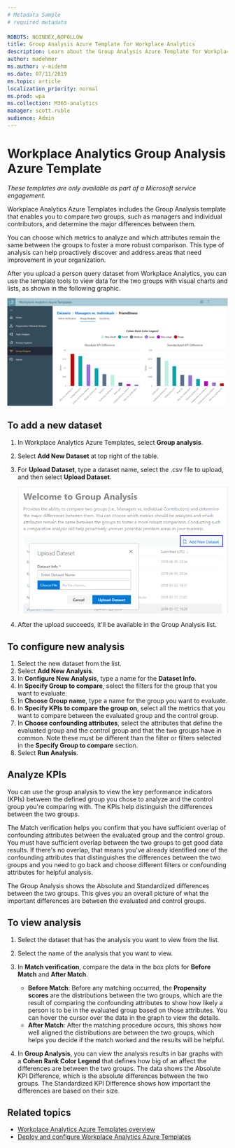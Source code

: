 ```yaml
---
# Metadata Sample
# required metadata

ROBOTS: NOINDEX,NOFOLLOW
title: Group Analysis Azure Template for Workplace Analytics 
description: Learn about the Group Analysis Azure Template for Workplace Analytics and how to use it for advanced data analysis
author: madehmer
ms.author: v-midehm
ms.date: 07/11/2019
ms.topic: article
localization_priority: normal 
ms.prod: wpa
ms.collection: M365-analytics
manager: scott.ruble
audience: Admin
---
```

# Workplace Analytics Group Analysis Azure Template

_These templates are only available as part of a Microsoft service engagement._

Workplace Analytics Azure Templates includes the Group Analysis template that enables you to compare two groups, such as managers and individual contributors, and determine the major differences between them.

You can choose which metrics to analyze and which attributes remain the same between the groups to foster a more robust comparison. This type of analysis can help proactively discover and address areas that need improvement in your organization.

After you upload a person query dataset from Workplace Analytics, you can use the template tools to view data for the two groups with visual charts and lists, as shown in the following graphic.

   ![Group analysis](./images/group-analysis.png)

## To add a new dataset

1. In Workplace Analytics Azure Templates, select **Group analysis**.
2. Select **Add New Dataset** at top right of the table.
3. For **Upload Dataset**, type a dataset name, select the .csv file to upload, and then select **Upload Dataset**.

   ![Select a dataset type](./images/group-dataset.png)

4. After the upload succeeds, it'll be available in the Group Analysis list.

## To configure new analysis

1. Select the new dataset from the list.
2. Select **Add New Analysis**.
3. In **Configure New Analysis**, type a name for the **Dataset Info**.
4. In **Specify Group to compare**, select the filters for the group that you want to evaluate.
5. In **Choose Group name**, type a name for the group you want to evaluate.
6. In **Specify KPIs to compare the group on**, select all the metrics that you want to compare between the evaluated group and the control group.
7. In **Choose confounding attributes**, select the attributes that define the evaluated group and the control group and that the two groups have in common. Note these must be different than the filter or filters selected in the **Specify Group to compare** section.
8. Select **Run Analysis**.

## Analyze KPIs

You can use the group analysis to view the key performance indicators (KPIs) between the defined group you chose to analyze and the control group you're comparing with. The KPIs help distinguish the differences between the two groups.

The Match verification helps you confirm that you have sufficient overlap of confounding attributes between the evaluated group and the control group. You must have sufficient overlap between the two groups to get good data results. If there's no overlap, that means you've already identified one of the confounding attributes that distinguishes the differences between the two groups and you need to go back and choose different filters or confounding attributes for helpful analysis.

The Group Analysis shows the Absolute and Standardized differences between the two groups. This gives you an overall picture of what the important differences are between the evaluated and control groups.

## To view analysis

1. Select the dataset that has the analysis you want to view from the list.
2. Select the name of the analysis that you want to view.
3. In **Match verification**, compare the data in the box plots for **Before Match** and **After Match**.

   * **Before Match**: Before any matching occurred, the **Propensity scores** are the distributions between the two groups, which are the result of comparing the confounding attributes to show how likely a person is to be in the evaluated group based on those attributes. You can hover the cursor over the data in the graph to view the details.
   * **After Match**: After the matching procedure occurs, this shows how well aligned the distributions are between the two groups, which helps you decide if the match worked and the results will be helpful.

4. In **Group Analysis**, you can view the analysis results in bar graphs with a **Cohen Rank Color Legend** that defines how big of an affect the differences are between the two groups. The data shows the Absolute KPI Difference, which is the absolute differences between the two groups. The Standardized KPI Difference shows how important the differences are based on their size.

## Related topics

* [Workplace Analytics Azure Templates overview](./overview.md)
* [Deploy and configure Workplace Analytics Azure Templates](./deploy-configure.md)
